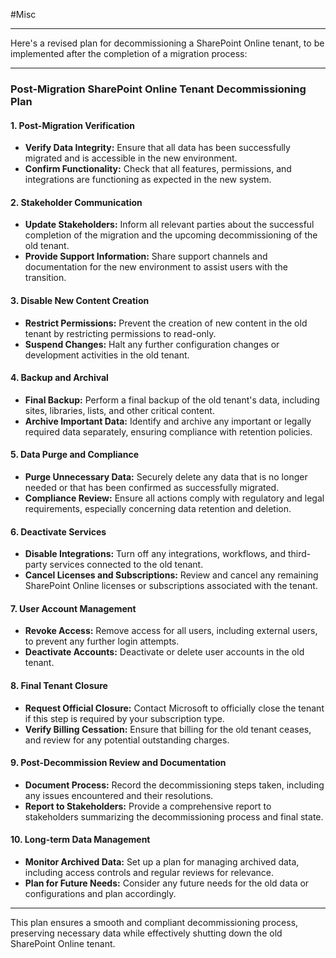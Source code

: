  #Misc

---
Here's a revised plan for decommissioning a SharePoint Online tenant, to be implemented after the completion of a migration process:

---

### **Post-Migration SharePoint Online Tenant Decommissioning Plan**

#### **1. Post-Migration Verification**
   - **Verify Data Integrity:** Ensure that all data has been successfully migrated and is accessible in the new environment.
   - **Confirm Functionality:** Check that all features, permissions, and integrations are functioning as expected in the new system.

#### **2. Stakeholder Communication**
   - **Update Stakeholders:** Inform all relevant parties about the successful completion of the migration and the upcoming decommissioning of the old tenant.
   - **Provide Support Information:** Share support channels and documentation for the new environment to assist users with the transition.

#### **3. Disable New Content Creation**
   - **Restrict Permissions:** Prevent the creation of new content in the old tenant by restricting permissions to read-only.
   - **Suspend Changes:** Halt any further configuration changes or development activities in the old tenant.

#### **4. Backup and Archival**
   - **Final Backup:** Perform a final backup of the old tenant's data, including sites, libraries, lists, and other critical content.
   - **Archive Important Data:** Identify and archive any important or legally required data separately, ensuring compliance with retention policies.

#### **5. Data Purge and Compliance**
   - **Purge Unnecessary Data:** Securely delete any data that is no longer needed or that has been confirmed as successfully migrated.
   - **Compliance Review:** Ensure all actions comply with regulatory and legal requirements, especially concerning data retention and deletion.

#### **6. Deactivate Services**
   - **Disable Integrations:** Turn off any integrations, workflows, and third-party services connected to the old tenant.
   - **Cancel Licenses and Subscriptions:** Review and cancel any remaining SharePoint Online licenses or subscriptions associated with the tenant.

#### **7. User Account Management**
   - **Revoke Access:** Remove access for all users, including external users, to prevent any further login attempts.
   - **Deactivate Accounts:** Deactivate or delete user accounts in the old tenant.

#### **8. Final Tenant Closure**
   - **Request Official Closure:** Contact Microsoft to officially close the tenant if this step is required by your subscription type.
   - **Verify Billing Cessation:** Ensure that billing for the old tenant ceases, and review for any potential outstanding charges.

#### **9. Post-Decommission Review and Documentation**
   - **Document Process:** Record the decommissioning steps taken, including any issues encountered and their resolutions.
   - **Report to Stakeholders:** Provide a comprehensive report to stakeholders summarizing the decommissioning process and final state.

#### **10. Long-term Data Management**
   - **Monitor Archived Data:** Set up a plan for managing archived data, including access controls and regular reviews for relevance.
   - **Plan for Future Needs:** Consider any future needs for the old data or configurations and plan accordingly.

---

This plan ensures a smooth and compliant decommissioning process, preserving necessary data while effectively shutting down the old SharePoint Online tenant.
